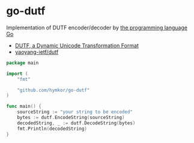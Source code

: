 go-dutf
=======

Implementation of DUTF encoder/decoder by [the programming language Go](https://go.dev)

- [DUTF, a Dynamic Unicode Transformation Format](https://www.ietf.org/id/draft-yaoyang-dutf-01.html) 
- [yaoyang-ietf/dutf](https://github.com/yaoyang-ietf/dutf)

```example.go
package main

import (
    "fmt"

    "github.com/hymkor/go-dutf"
)

func main() {
    sourceString := "your string to be encoded"
    bytes := dutf.EncodeString(sourceString)
    decodedString, _ := dutf.DecodeString(bytes)
    fmt.Println(decodedString)
}
```
